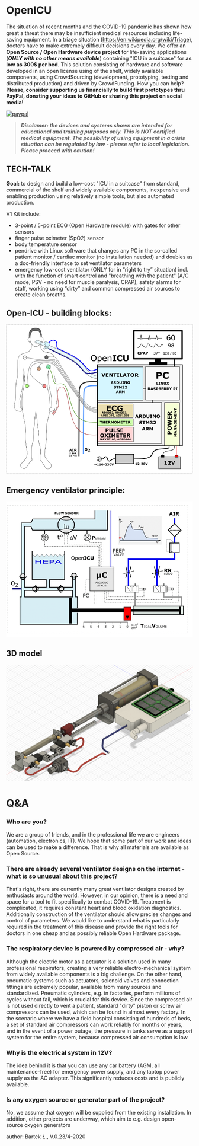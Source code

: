 
# Open**ICU**

The situation of recent months and the COVID-19 pandemic has shown how great a threat there may be insufficient medical resources including life-saving equipment. In a triage situation (https://en.wikipedia.org/wiki/Triage), doctors have to make extremely difficult decisions every day. We offer an **Open Source / Open Hardware device project** for life-saving applications (**_ONLY with no other means available_**) containing "ICU in a suitcase" for **as low as 300$ per bed**. This solution consisting of hardware and software developed in an open license using of the shelf, widely available components, using CrowdSourcing (development, prototyping, testing and distributed production) and driven by CrowdFunding. How you can help? **Please, consider supporting us financially to build first prototypes thru PayPal, donating your ideas to GitHub or sharing this project on social media!**

[![paypal](https://www.paypalobjects.com/en_US/i/btn/btn_donateCC_LG.gif)](https://www.paypal.com/cgi-bin/webscr?cmd=_donations&business=barteklecki%40o2.pl&item_name=support+OpenICU+project&currency_code=EUR&source=url)

> _**Disclamer: the devices and systems shown are intended for educational and training purposes only. This is NOT certified medical equipment. The possibility of using equipment in a crisis situation can be regulated by law - please refer to local legislation. Please proceed with caution!**_

## TECH-TALK

**Goal:** to design and build a low-cost "ICU in a suitcase" from standard, commercial of the shelf and widely available components, inexpensive and enabling production using relatively simple tools, but also automated production. 

V1 Kit include:
- 3-point / 5-point ECG (Open Hardware module) with gates for other sensors
- finger pulse oximeter (SpO2) sensor
- body temperature sensor 
- pendrive with Linux software that changes any PC in the so-called patient monitor / cardiac monitor (no installation needed) and doubles as a doc-friendly interface to set ventilator parameters
- emergency low-cost ventilator (ONLY for in “right to try” situation) incl. with the function of smart control and "breathing with the patient" (A/C mode, PSV - no need for muscle paralysis, CPAP), safety alarms for staff, working using “dirty” and common compressed air sources to create clean breaths. 

## Open-ICU - building blocks:
![Alt text](https://github.com/barteklecki/OpenICU/blob/master/OpenICU_blok_design.png?raw=true)

## Emergency ventilator principle:
![Alt text](https://github.com/barteklecki/OpenICU/blob/master/Ventillo_mechanics_gif.gif?raw=true)

## 3D model 
![Alt text](https://github.com/barteklecki/OpenICU/blob/master/Ventillo_3d_model_gif.gif?raw=true)


# Q&A

### Who are you?
We are a group of friends, and in the professional life we are engineers (automation, electronics, IT). We hope that some part of our work and ideas can be used to make a difference. That is why all materials are available as Open Source.

### There are already several ventilator designs on the internet - what is so unusual about this project?
That's right, there are currently many great ventilator designs created by enthusiasts around the world. However, in our opinion, there is a need and space for a tool to fit specifically to combat COVID-19. Treatment is complicated, it requires constant heart and blood oxidation diagnostics. Additionally construction of the ventilator should allow precise changes and control of parameters. We would like to understand what is particularly required in the treatment of this disease and provide the right tools for doctors in one cheap and as possibly reliable Open Hardware package.

### The respiratory device is powered by compressed air - why?
Although the electric motor as a actuator is a solution used in many professional respirators, creating a very reliable electro-mechanical system from widely available components is a big challenge. On the other hand, pneumatic systems such as actuators, solenoid valves and connection fittings are extremely popular, available from many sources and standardized. Pneumatic cylinders, e.g. in factories, perform millions of cycles without fail, which is crucial for this device. Since the compressed air is not used directly to vent a patient, standard "dirty" piston or screw air compressors can be used, which can be found in almost every factory. In the scenario where we have a field hospital consisting of hundreds of beds, a set of standard air compressors can work reliably for months or years, and in the event of a power outage, the pressure in tanks serve as a support system for the entire system, because compressed air consumption is low.

### Why is the electrical system in 12V?
The idea behind it is that you can use any car battery (AGM, all maintenance-free) for emergency power supply, and any laptop power supply as the AC adapter. This significantly reduces costs and is publicly available.

### Is any oxygen source or generator part of the project?
No, we assume that oxygen will be supplied from the existing installation. In addition, other projects are underway, which aim to e.g. design open-source oxygen generators

author: Bartek Ł., V.0.23/4-2020
